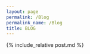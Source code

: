 ```yaml
---
layout: page
permalink: /Blog
permalink_name: /Blog
title: BLOG
---
```


{% include_relative post.md %}